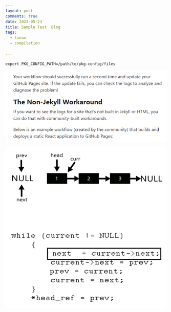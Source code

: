```yaml
---
layout: post
comments: true
date: 2023-05-23
title: Sample Test  Blog
tags:
  - linux
  - compilation

---
```


```text
export PKG_CONFIG_PATH=/path/to/pkg-config/files
```


![](../../static/images/2023-05-23-sample-test--blog.md/Untitled.png)


![](../../static/images/2023-05-23-sample-test--blog.md/RGIF2.gif)

